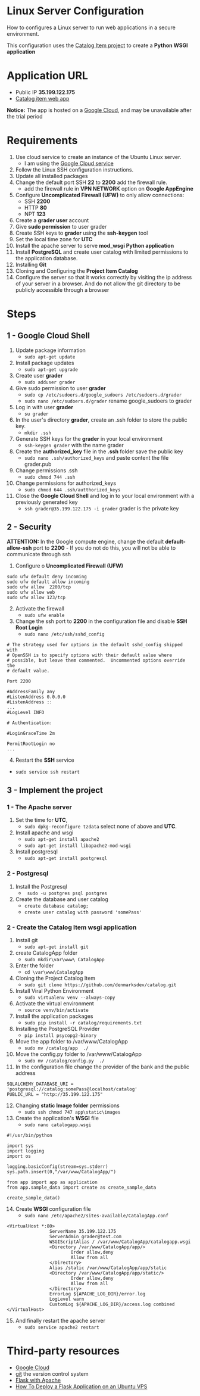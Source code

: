 # Linux Server Configuration
How to configures a Linux server to run web applications in a secure environment.

This configuration uses the [Catalog Item project](https://github.com/denmarksdev/linux-server) to create a **Python WSGI application**

# Application URL
- Public IP **35.199.122.175**
- <a href='http://35.199.122.175/catalog/' target='_blank'>Catalog item web app</a> 

**Notice:** The app is hosted on a [Google Cloud](https://cloud.google.com/), and may be unavailable after the trial period

# Requirements
1.  Use cloud service to create an instance of the Ubuntu Linux server. 
    - I am  using the [Google Cloud service](https://cloud.google.com/)  
1.  Follow the Linux SSH configuration instructions.
1.  Update all installed packages
1.  Change the default port SSH **22** to **2200** add the firewall rule.
    - add the firewall rule in **VPN NETWORK** option on **Google AppEngine**
1.  Configure **Uncomplicated Firewall (UFW)** to only allow connections:
    - SSH **2200**
    - HTTP **80**
    - NPT **123**
1. Create a **grader user** account
1. Give **sudo permission** to user grader
1. Create SSH keys to **grader** using the **ssh-keygen** tool
1. Set the local time zone for **UTC**
1. Install the apache server to serve **mod_wsgi Python application**
1. Install **PostgreSQL** and create user catalog with limited permissions to the application database.
1. Installing **Git**
1. Cloning and Configuring the **Project Item Catalog**
1. Configure the server so that it works correctly by visiting the ip address of your server in a browser. And do not allow the git directory to be publicly accessible through a browser

# Steps

## 1 - Google Cloud Shell

1. Update package information
    - `sudo apt-get update`
1. Install package updates  
    - `sudo apt-get upgrade`
1. Create user **grader** 
    - `sudo adduser grader`
1. Give sudo permission to user **grader**
    - `sudo cp /etc/sudoers.d/google_sudoers /etc/sudoers.d/grader`
    - `sudo nano /etc/sudoers.d/grader` rename google_sudoers to grader
1. Log in with user **grader** 
    - `su grader`
1. In the user's directory **grader**, create an .ssh folder to store the public key.
    - `mkdir .ssh`
1. Generate SSH keys for the **grader** in your local environment
    - `ssh-keygen grader` with the name grader
1. Create the **authorized_key** file in the **.ssh** folder save the public key
    - `sudo nano .ssh/authorized_keys` and paste content the file grader.pub 
1. Change permissions .ssh
    - `sudo chmod 744 .ssh`
1. Change permissions for authorized_keys
    - `sudo chmod 644 .ssh/autthorized_keys`
1. Close the **Google Cloud Shell** and log in to your local environment with a previously generated key
    - `ssh grader@35.199.122.175 -i grader` grader is the private key 
## 2 - Security

 **ATTENTION:** In the Google compute engine, change the default **default-allow-ssh** port to **2200**
      - If you do not do this, you will not be able to communicate through ssh

1. Configure o **Uncomplicated Firewall (UFW)**
```
sudo ufw default deny incoming 
sudo ufw default allow incoming 
sudo ufw allow  2200/tcp
sudo ufw allow web
sudo ufw allow 123/tcp 
```
2. Activate the firewall 
    - `sudo ufw enable`
2. Change the ssh port to **2200** in the configuration file and disable **SSH Root Login**
    - `sudo nano /etc/ssh/sshd_config`
```
# The strategy used for options in the default sshd_config shipped with
# OpenSSH is to specify options with their default value where
# possible, but leave them commented.  Uncommented options override the
# default value.

Port 2200

#AddressFamily any
#ListenAddress 0.0.0.0
#ListenAddress ::
...
#LogLevel INFO

# Authentication:

#LoginGraceTime 2m

PermitRootLogin no
...
```	
4. Restart the **SSH** service
- `sudo service ssh restart`

## 3 - Implement the project

### 1 - The Apache server

1. Set the time for **UTC**,
    - `sudo dpkg-reconfigure tzdata` select none of above and **UTC**.
1. Install apache and wsgi
    - `sudo apt-get install apache2`
    - `sudo apt-get install libapache2-mod-wsgi`
1. Install postgresql
    - `sudo apt-get install postgresql`
### 2 - Postgresql
1. Install the Postgresql
    - ` sudo -u postgres psql postgres`
1. Create the database and user catalog
    - `create database catalog;`
    - `create user catalog with password 'somePass'`

### 2 - Create the Catalog Item wsgi application
1. Install git
    - `sudo apt-get install git`
1. create CatalogApp folder
    - `sudo mkdir\var\www\ CatalogApp`
1. Enter the folder
    - `cd \var\www\CatalogApp`
1. Cloning the Project Catalog Item
    - `sudo git clone https://github.com/denmarksdev/catalog.git`
1. Install Viral Python Environment
    - `sudo virtualenv venv --always-copy`
1. Activate the virtual environment
    - `source venv/bin/activate`
1. Install the application packages
    - `sudo pip install -r catalog/requirements.txt`
1. Installing the PostgreSQL Provider
    - `pip install psycopg2-binary`
1. Move the app folder to /var/www/CatalogApp
    - `sudo mv /catalog/app  ./`
1. Move the config.py folder to /var/www/CatalogApp
    - `sudo mv /catalog/config.py  ./`
1. In the configuration file change the provider of the bank and the public address
```
SQLALCHEMY_DATABASE_URI = 'postgresql://catalog:somePass@localhost/catalog'
PUBLIC_URL = "http://35.199.122.175"
```
12. Changing **static Image folder** permissions
    - `sudo ssh chmod 747 app\static\images`
13. Create the application's **WSGI** file
    - `sudo nano catalogapp.wsgi`
```
#!/usr/bin/python

import sys
import logging
import os

logging.basicConfig(stream=sys.stderr)
sys.path.insert(0,"/var/www/CatalogApp/")

from app import app as application
from app.sample_data import create as create_sample_data

create_sample_data()
```
14. Create **WSGI** configuration file
    - `sudo nano /etc/apache2/sites-available/CatalogApp.conf`
```
<VirtualHost *:80>
                ServerName 35.199.122.175
                ServerAdmin grader@test.com
                WSGIScriptAlias / /var/www/CatalogApp/catalogapp.wsgi
                <Directory /var/www/CatalogApp/app/>
                        Order allow,deny
                        Allow from all
                </Directory>
                Alias /static /var/www/CatalogApp/app/static
                <Directory /var/www/CatalogApp/app/static/>
                        Order allow,deny
                        Allow from all
                </Directory>
                ErrorLog ${APACHE_LOG_DIR}/error.log
                LogLevel warn
                CustomLog ${APACHE_LOG_DIR}/access.log combined
</VirtualHost>
```

15. And finally restart the apache server
    - `sudo service apache2 restart`

# Third-party resources
   
  - [Google Cloud](https://cloud.google.com/)
  - [git](https://git-scm.com/) the version control system  
  - [Flask with Apache](http://flask.pocoo.org/docs/1.0/deploying/mod_wsgi/)
  - [How To Deploy a Flask Application on an Ubuntu VPS](https://www.digitalocean.com/community/tutorials/how-to-deploy-a-flask-application-on-an-ubuntu-vps)
  
